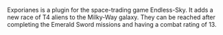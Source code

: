 Exporianes is a plugin for the space-trading game Endless-Sky. It adds a new race of T4 aliens to the Milky-Way galaxy. They can be reached after completing the Emerald Sword missions and having a combat rating of 13.
